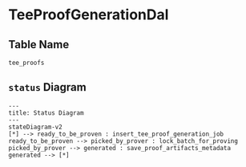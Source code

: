 # TeeProofGenerationDal

## Table Name

`tee_proofs`

## `status` Diagram

```mermaid
---
title: Status Diagram
---
stateDiagram-v2
[*] --> ready_to_be_proven : insert_tee_proof_generation_job
ready_to_be_proven --> picked_by_prover : lock_batch_for_proving
picked_by_prover --> generated : save_proof_artifacts_metadata
generated --> [*]
```
